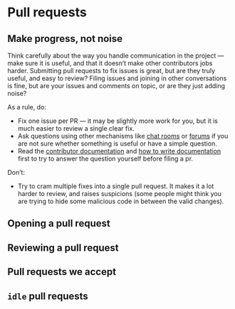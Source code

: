 # Pull requests

<!-- content from elsewhere -->

## Make progress, not noise

Think carefully about the way you handle communication in the project — make sure it is useful, and that it doesn’t make other contributors jobs harder. Submitting pull requests to fix issues is great, but are they truly useful, and easy to review? Filing issues and joining in other conversations is fine, but are your issues and comments on topic, or are they just adding noise?

As a rule, do:

- Fix one issue per PR — it may be slightly more work for you, but it is much easier to review a single clear fix.
- Ask questions using other mechanisms like [chat rooms](https://chat.mozilla.org/#/room/#mdn:mozilla.org) or [forums](<(https://discourse.mozilla.org/c/mdn/236)>) if you are not sure whether something is useful or have a simple question.
- Read the [contributor documentation]() and [how to write documentation]() first to try to answer the question yourself before filing a pr.

Don’t:

- Try to cram multiple fixes into a single pull request. It makes it a lot harder to review, and raises suspicions (some people might think you are trying to hide some malicious code in between the valid changes).

## Opening a pull request



## Reviewing a pull request


## Pull requests we accept



## `idle` pull requests